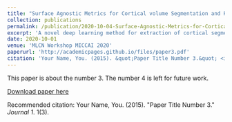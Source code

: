 ```yaml
---
title: "Surface Agnostic Metrics for Cortical volume Segmentation and Regression"
collection: publications
permalink: /publication/2020-10-04-Surface-Agnostic-Metrics-for-Cortical-Volume-Segmentation-and-Regression
excerpt: 'A novel deep learning method for extraction of cortical segmentations and metrics from whole brain MRI images.'
date: 2020-10-01
venue: 'MLCN Workshop MICCAI 2020'
paperurl: 'http://academicpages.github.io/files/paper3.pdf'
citation: 'Your Name, You. (2015). &quot;Paper Title Number 3.&quot; <i>Journal 1</i>. 1(3).'
---
```

This paper is about the number 3. The number 4 is left for future work.

[Download paper here](http://academicpages.github.io/files/paper3.pdf)

Recommended citation: Your Name, You. (2015). "Paper Title Number 3." <i>Journal 1</i>. 1(3).
